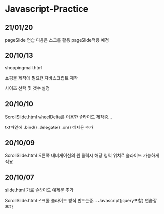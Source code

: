 # Javascript-Practice

## 21/01/20

pageSlide 연습
다음은 스크롤 활용 pageSlide적용 예정

## 20/10/13

shoppingmall.html

쇼핑몰 제작에 필요한 자바스크립트 제작

사이즈 선택 및 갯수 설정

## 20/10/10

ScrollSlide.html
wheelDelta를 이용한 슬라이드 제작중...

txt파일에
.bind() .delegate() .on() 예제문 추가

## 20/10/09

ScrollSlide.html
오른쪽 내비게이션의 원 클릭시 해당 영역 위치로 슬라이드 가능하게 적용

## 20/10/07

slide.html
가로 슬라이드 예제문 추가

ScrollSlide.html
스크롤 슬라이드 방식 만드는중...
Javascript(jquery포함) 연습장 추가

